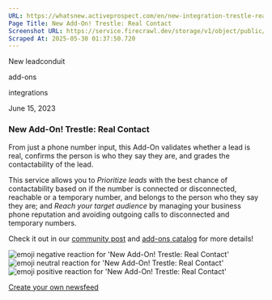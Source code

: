 ```yaml
---
URL: https://whatsnew.activeprospect.com/en/new-integration-trestle-real-contact
Page Title: New Add-On! Trestle: Real Contact
Screenshot URL: https://service.firecrawl.dev/storage/v1/object/public/media/screenshot-5d294a5e-516d-4576-a734-8685d41c6b20.png
Scraped At: 2025-05-30 01:37:50.720
---
```


New
leadconduit

add-ons

integrations

June 15, 2023

### New Add-On! Trestle: Real Contact

From just a phone number input, this Add-On validates whether a lead is real, confirms the person is who they say they are, and grades the contactability of the lead.

This service allows you to _Prioritize leads_ with the best chance of contactability based on if the number is connected or disconnected, reachable or a temporary number, and belongs to the person who they say they are; and _Reach your target audience_ by managing your business phone reputation and avoiding outgoing calls to disconnected and temporary numbers.

Check it out in our [community post](https://community.activeprospect.com/posts/5085429) and [add-ons catalog](https://activeprospect.com/add-on-services/trestle/real_contact/) for more details!

![emoji negative reaction for 'New Add-On! Trestle: Real Contact'](https://app.getbeamer.com/images/emojiNeg.svg)![emoji neutral reaction for 'New Add-On! Trestle: Real Contact'](https://app.getbeamer.com/images/emojiNeut.svg)![emoji positive reaction for 'New Add-On! Trestle: Real Contact'](https://app.getbeamer.com/images/emojiPos.svg)

[Create your own newsfeed](https://www.getbeamer.com/?ref=watermark_MErKJCnu12412_public&company=ActiveProspect&watermarkRef=create&utm_term=MErKJCnu12412&utm_content=ActiveProspect&utm_source=standalone&utm_medium=footer&utm_campaign=create)
